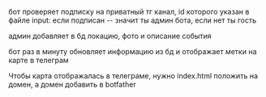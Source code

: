 бот проверяет подписку на приватный тг канал, id которого указан в файле input: если подписан -- значит ты админ бота, если нет ты гость

админ добавляет в бд локацию, фото и описание события

бот раз в минуту обновляет информацию из бд и  отображает метки на карте в телеграм

Чтобы карта отображалась в телеграме, нужно index.html положить на домен, а домен добавить в botfather
